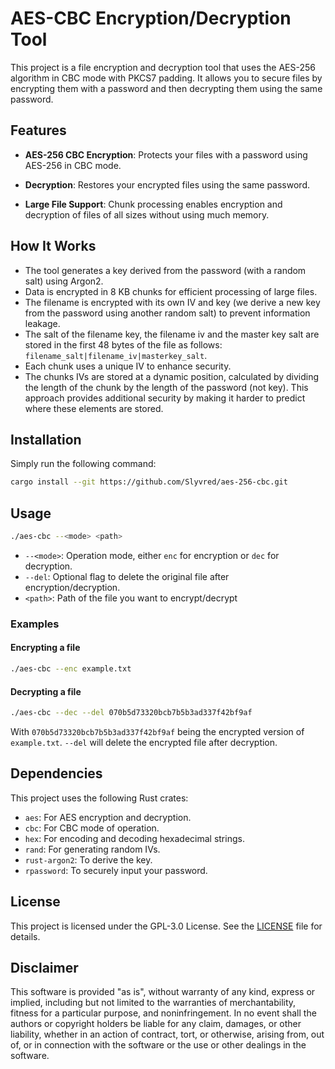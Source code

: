 # AES-CBC Encryption/Decryption Tool

This project is a file encryption and decryption tool that uses the AES-256 algorithm in CBC mode with PKCS7 padding. It allows you to secure files by encrypting them with a password and then decrypting them using the same password.

## Features

- **AES-256 CBC Encryption**: Protects your files with a password using AES-256 in CBC mode.

- **Decryption**: Restores your encrypted files using the same password.

- **Large File Support**: Chunk processing enables encryption and decryption of files of all sizes without using much memory.

## How It Works

- The tool generates a key derived from the password (with a random salt) using Argon2.
- Data is encrypted in 8 KB chunks for efficient processing of large files.
- The filename is encrypted with its own IV and key (we derive a new key from the password using another random salt) to prevent information leakage.
- The salt of the filename key, the filename iv and the master key salt are stored in the first 48 bytes of the file as follows: `filename_salt|filename_iv|masterkey_salt`.
- Each chunk uses a unique IV to enhance security.
- The chunks IVs are stored at a dynamic position, calculated by dividing the length of the chunk by the length of the password (not key). This approach provides additional security by making it harder to predict where these elements are stored.

## Installation

Simply run the following command:
```sh
cargo install --git https://github.com/Slyvred/aes-256-cbc.git

```

## Usage

```sh
./aes-cbc --<mode> <path>
```

- `--<mode>`: Operation mode, either `enc` for encryption or `dec` for decryption.
- `--del`: Optional flag to delete the original file after encryption/decryption.
- `<path>`: Path of the file you want to encrypt/decrypt

### Examples

#### Encrypting a file

```sh
./aes-cbc --enc example.txt
```

#### Decrypting a file

```sh
./aes-cbc --dec --del 070b5d73320bcb7b5b3ad337f42bf9af
```
With `070b5d73320bcb7b5b3ad337f42bf9af` being the encrypted version of `example.txt`. `--del` will delete the encrypted file after decryption.

## Dependencies

This project uses the following Rust crates:

- `aes`: For AES encryption and decryption.
- `cbc`: For CBC mode of operation.
- `hex`: For encoding and decoding hexadecimal strings.
- `rand`: For generating random IVs.
- `rust-argon2`: To derive the key.
- `rpassword`: To securely input your password.

## License

This project is licensed under the GPL-3.0 License. See the [LICENSE](LICENSE) file for details.

## Disclaimer

This software is provided "as is", without warranty of any kind, express or implied, including but not limited to the warranties of merchantability, fitness for a particular purpose, and noninfringement. In no event shall the authors or copyright holders be liable for any claim, damages, or other liability, whether in an action of contract, tort, or otherwise, arising from, out of, or in connection with the software or the use or other dealings in the software.
